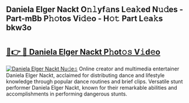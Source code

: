 ## Daniela Elger Nackt O𝚗𝚕yf𝚊ns L𝚎a𝚔ed N𝚞𝚍es - Part-mBb P𝚑𝚘tos Vi𝚍𝚎o - H𝚘𝚝 Part L𝚎a𝚔s bkw3o

# <h2><a href="http://kfeh386.oniu.top/?m=Daniela+Elger+Nackt">🔗👉 🔴 Daniela Elger Nackt P𝚑ot𝚘𝚜 V𝚒d𝚎o</a></h2>

[![Daniela Elger Nackt Nu𝚍e𝚜](https://i.imgur.com/0qMVB7G.gif)](http://kfeh386.oniu.top/?m=Daniela+Elger+Nackt)
Online creator and multimedia entertainer Daniela Elger Nackt, acclaimed for distributing dance and lifestyle knowledge through popular dance routines and brief clips. Versatile stunt performer Daniela Elger Nackt, known for their remarkable abilities and accomplishments in performing dangerous stunts.  
